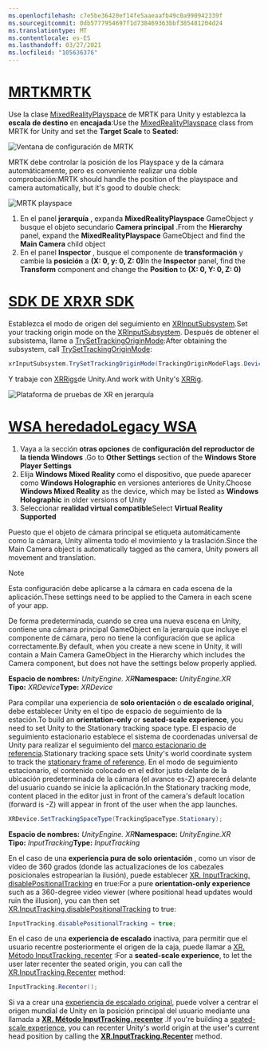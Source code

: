 ```yaml
---
ms.openlocfilehash: c7e5be36420ef14fe5aaeaafb49c0a990942339f
ms.sourcegitcommit: 0db5777954697f1d738469363bbf385481204d24
ms.translationtype: MT
ms.contentlocale: es-ES
ms.lasthandoff: 03/27/2021
ms.locfileid: "105636376"
---
```

# <a name="mrtk"></a>[<span data-ttu-id="19059-101">MRTK</span><span class="sxs-lookup"><span data-stu-id="19059-101">MRTK</span></span>](#tab/mrtk)
<!-- NEVER CHANGE THE ABOVE LINE! -->

<span data-ttu-id="19059-102">Use la clase [MixedRealityPlayspace](https://docs.microsoft.com/dotnet/api/microsoft.mixedreality.toolkit.mixedrealityplayspace) de MRTK para Unity y establezca la **escala de destino** en **encajada**:</span><span class="sxs-lookup"><span data-stu-id="19059-102">Use the [MixedRealityPlayspace](https://docs.microsoft.com/dotnet/api/microsoft.mixedreality.toolkit.mixedrealityplayspace) class from MRTK for Unity and set the **Target Scale** to **Seated**:</span></span>

![Ventana de configuración de MRTK](../../images/mrtk-target-scale.png)

<span data-ttu-id="19059-104">MRTK debe controlar la posición de los Playspace y de la cámara automáticamente, pero es conveniente realizar una doble comprobación:</span><span class="sxs-lookup"><span data-stu-id="19059-104">MRTK should handle the position of the playspace and camera automatically, but it's good to double check:</span></span>

![MRTK playspace](../../images/mrtk-playspace.png)

1. <span data-ttu-id="19059-106">En el panel **jerarquía** , expanda **MixedRealityPlayspace** GameObject y busque el objeto secundario **Camera principal** .</span><span class="sxs-lookup"><span data-stu-id="19059-106">From the **Hierarchy** panel, expand the **MixedRealityPlayspace** GameObject and find the **Main Camera** child object</span></span>
2. <span data-ttu-id="19059-107">En el panel **Inspector** , busque el componente de **transformación** y cambie la **posición** a **(X: 0, y: 0, Z: 0)**</span><span class="sxs-lookup"><span data-stu-id="19059-107">In the **Inspector** panel, find the **Transform** component and change the **Position** to **(X: 0, Y: 0, Z: 0)**</span></span>

# <a name="xr-sdk"></a>[<span data-ttu-id="19059-108">SDK DE XR</span><span class="sxs-lookup"><span data-stu-id="19059-108">XR SDK</span></span>](#tab/xr)
<!-- NEVER CHANGE THE ABOVE LINE! -->

<span data-ttu-id="19059-109">Establezca el modo de origen del seguimiento en [XRInputSubsystem](https://docs.unity3d.com/Documentation/ScriptReference/XR.XRInputSubsystem.html).</span><span class="sxs-lookup"><span data-stu-id="19059-109">Set your tracking origin mode on the [XRInputSubsystem](https://docs.unity3d.com/Documentation/ScriptReference/XR.XRInputSubsystem.html).</span></span> <span data-ttu-id="19059-110">Después de obtener el subsistema, llame a [TrySetTrackingOriginMode](https://docs.unity3d.com/Documentation/ScriptReference/XR.XRInputSubsystem.TrySetTrackingOriginMode.html):</span><span class="sxs-lookup"><span data-stu-id="19059-110">After obtaining the subsystem, call [TrySetTrackingOriginMode](https://docs.unity3d.com/Documentation/ScriptReference/XR.XRInputSubsystem.TrySetTrackingOriginMode.html):</span></span>

```cs
xrInputSubsystem.TrySetTrackingOriginMode(TrackingOriginModeFlags.Device);
```

<span data-ttu-id="19059-111">Y trabaje con [XRRigs](https://docs.unity3d.com/Manual/configuring-project-for-xr.html)de Unity.</span><span class="sxs-lookup"><span data-stu-id="19059-111">And work with Unity's [XRRig](https://docs.unity3d.com/Manual/configuring-project-for-xr.html).</span></span>

![Plataforma de pruebas de XR en jerarquía](../../images/xrsdk-xrrig.png)

# <a name="legacy-wsa"></a>[<span data-ttu-id="19059-113">WSA heredado</span><span class="sxs-lookup"><span data-stu-id="19059-113">Legacy WSA</span></span>](#tab/wsa)
<!-- NEVER CHANGE THE ABOVE LINE! -->

1. <span data-ttu-id="19059-114">Vaya a la sección **otras opciones** de **configuración del reproductor de la tienda Windows** .</span><span class="sxs-lookup"><span data-stu-id="19059-114">Go to **Other Settings** section of the **Windows Store Player Settings**</span></span>
2. <span data-ttu-id="19059-115">Elija **Windows Mixed Reality** como el dispositivo, que puede aparecer como **Windows Holographic** en versiones anteriores de Unity.</span><span class="sxs-lookup"><span data-stu-id="19059-115">Choose **Windows Mixed Reality** as the device, which may be listed as **Windows Holographic** in older versions of Unity</span></span>
3. <span data-ttu-id="19059-116">Seleccionar **realidad virtual compatible**</span><span class="sxs-lookup"><span data-stu-id="19059-116">Select **Virtual Reality Supported**</span></span>

<span data-ttu-id="19059-117">Puesto que el objeto de cámara principal se etiqueta automáticamente como la cámara, Unity alimenta todo el movimiento y la traslación.</span><span class="sxs-lookup"><span data-stu-id="19059-117">Since the Main Camera object is automatically tagged as the camera, Unity powers all movement and translation.</span></span>

>[!NOTE]
><span data-ttu-id="19059-118">Esta configuración debe aplicarse a la cámara en cada escena de la aplicación.</span><span class="sxs-lookup"><span data-stu-id="19059-118">These settings need to be applied to the Camera in each scene of your app.</span></span>
>
><span data-ttu-id="19059-119">De forma predeterminada, cuando se crea una nueva escena en Unity, contiene una cámara principal GameObject en la jerarquía que incluye el componente de cámara, pero no tiene la configuración que se aplica correctamente.</span><span class="sxs-lookup"><span data-stu-id="19059-119">By default, when you create a new scene in Unity, it will contain a Main Camera GameObject in the Hierarchy which includes the Camera component, but does not have the settings below properly applied.</span></span>

<span data-ttu-id="19059-120">**Espacio de nombres:** *UnityEngine. XR*</span><span class="sxs-lookup"><span data-stu-id="19059-120">**Namespace:** *UnityEngine.XR*</span></span><br>
<span data-ttu-id="19059-121">**Tipo:** *XRDevice*</span><span class="sxs-lookup"><span data-stu-id="19059-121">**Type:** *XRDevice*</span></span>

<span data-ttu-id="19059-122">Para compilar una experiencia de **solo orientación** o **de escalado original**, debe establecer Unity en el tipo de espacio de seguimiento de la estación.</span><span class="sxs-lookup"><span data-stu-id="19059-122">To build an **orientation-only** or **seated-scale experience**, you need to set Unity to the Stationary tracking space type.</span></span> <span data-ttu-id="19059-123">El espacio de seguimiento estacionario establece el sistema de coordenadas universal de Unity para realizar el seguimiento del [marco estacionario de referencia](../../../../design/coordinate-systems.md#spatial-coordinate-systems).</span><span class="sxs-lookup"><span data-stu-id="19059-123">Stationary tracking space sets Unity's world coordinate system to track the [stationary frame of reference](../../../../design/coordinate-systems.md#spatial-coordinate-systems).</span></span> <span data-ttu-id="19059-124">En el modo de seguimiento estacionario, el contenido colocado en el editor justo delante de la ubicación predeterminada de la cámara (el avance es-Z) aparecerá delante del usuario cuando se inicie la aplicación.</span><span class="sxs-lookup"><span data-stu-id="19059-124">In the Stationary tracking mode, content placed in the editor just in front of the camera's default location (forward is -Z) will appear in front of the user when the app launches.</span></span>

```cs
XRDevice.SetTrackingSpaceType(TrackingSpaceType.Stationary);
```

<span data-ttu-id="19059-125">**Espacio de nombres:** *UnityEngine. XR*</span><span class="sxs-lookup"><span data-stu-id="19059-125">**Namespace:** *UnityEngine.XR*</span></span><br>
<span data-ttu-id="19059-126">**Tipo:** *InputTracking*</span><span class="sxs-lookup"><span data-stu-id="19059-126">**Type:** *InputTracking*</span></span>

<span data-ttu-id="19059-127">En el caso de una **experiencia pura de solo orientación** , como un visor de vídeo de 360 grados (donde las actualizaciones de los cabezales posicionales estropearían la ilusión), puede establecer [XR. InputTracking. disablePositionalTracking](https://docs.unity3d.com/ScriptReference/XR.InputTracking-disablePositionalTracking.html) en true:</span><span class="sxs-lookup"><span data-stu-id="19059-127">For a pure **orientation-only experience** such as a 360-degree video viewer (where positional head updates would ruin the illusion), you can then set [XR.InputTracking.disablePositionalTracking](https://docs.unity3d.com/ScriptReference/XR.InputTracking-disablePositionalTracking.html) to true:</span></span>

```cs
InputTracking.disablePositionalTracking = true;
```

<span data-ttu-id="19059-128">En el caso de una **experiencia de escalado** inactiva, para permitir que el usuario recentre posteriormente el origen de la caja, puede llamar a [XR. Método InputTracking. recenter](https://docs.unity3d.com/ScriptReference/XR.InputTracking.Recenter.html) :</span><span class="sxs-lookup"><span data-stu-id="19059-128">For a **seated-scale experience**, to let the user later recenter the seated origin, you can call the [XR.InputTracking.Recenter](https://docs.unity3d.com/ScriptReference/XR.InputTracking.Recenter.html) method:</span></span>

```cs
InputTracking.Recenter();
```

<span data-ttu-id="19059-129">Si va a crear una [experiencia de escalado original](../../../../design/coordinate-systems.md), puede volver a centrar el origen mundial de Unity en la posición principal del usuario mediante una llamada a **[XR. Método InputTracking. recenter](https://docs.unity3d.com/ScriptReference/XR.InputTracking.Recenter.html)** .</span><span class="sxs-lookup"><span data-stu-id="19059-129">If you're building a [seated-scale experience](../../../../design/coordinate-systems.md), you can recenter Unity's world origin at the user's current head position by calling the **[XR.InputTracking.Recenter](https://docs.unity3d.com/ScriptReference/XR.InputTracking.Recenter.html)** method.</span></span>